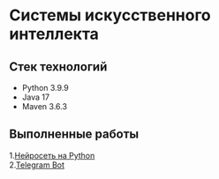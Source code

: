 # Системы искусственного интеллекта 

## Стек технологий
- Python 3.9.9
- Java 17
- Maven 3.6.3

## Выполненные работы
1.[Нейросеть на Python](https://github.com/pavelegorovkrsn/artificial-intelligence-systems/blob/master/work1.py)\
2.[Telegram Bot](https://github.com/pavelegorovkrsn/artificial-intelligence-systems/tree/master2)
